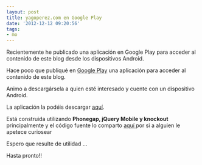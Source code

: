 ```yaml
---
layout: post
title: yagoperez.com en Google Play
date: '2012-12-12 09:20:56'
tags:
- mo
---
```



Recientemente he publicado una aplicación en Google Play para acceder al contenido de este blog desde los dispositivos Android.

Hace poco que publiqué en [Google Play](https://play.google.com/ "Google Play") una aplicación para acceder al contenido de este blog.

Animo a descargársela a quien esté interesado y cuente con un dispositivo Android.

La aplicación la podéis descargar [aquí](https://play.google.com/store/apps/details?id=yagoperez.com&feature=search_result#?t=W251bGwsMSwyLDEsInlhZ29wZXJlei5jb20iXQ.. "yagoperez.com Android").

Está construida utilizando **Phonegap, jQuery Mobile y knockout** principalmente y el código fuente lo comparto [aquí ](https://github.com/yagopv/BgEngine_Mobile "BgEngine Mobile")por si a alguien le apetece curiosear

Espero que resulte de utilidad …

Hasta pronto!!


